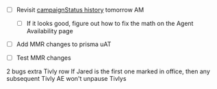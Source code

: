 - [ ] Revisit [campaignStatus history](https://linear.app/coverdash/issue/WEB-2570/frontend-update-the-campaign-status-metrics) tomorrow AM 
	- [ ] If it looks good, figure out how to fix the math on the Agent Availability page
- [ ]  Add MMR changes to prisma uAT 
- [ ] Test MMR changes


2 bugs
extra Tivly row
If Jared is the first one marked in office, then any subsequent Tivly AE won't unpause Tivlys